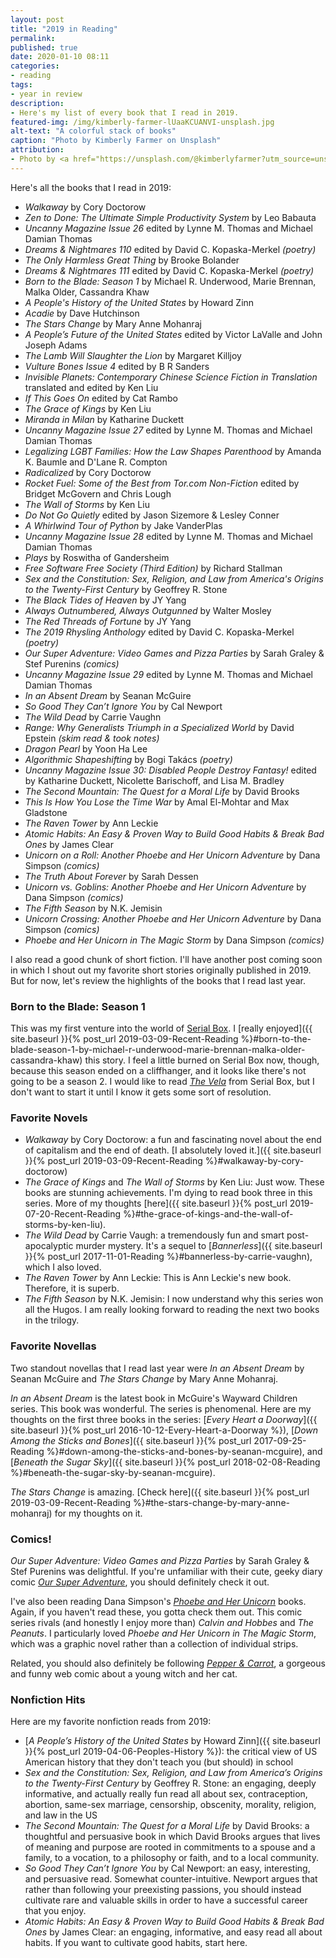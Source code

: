 ```yaml
---
layout: post
title: "2019 in Reading"
permalink:
published: true
date: 2020-01-10 08:11
categories:
- reading
tags:
- year in review
description:
- Here's my list of every book that I read in 2019.
featured-img: /img/kimberly-farmer-lUaaKCUANVI-unsplash.jpg
alt-text: "A colorful stack of books"
caption: "Photo by Kimberly Farmer on Unsplash"
attribution:
- Photo by <a href="https://unsplash.com/@kimberlyfarmer?utm_source=unsplash&utm_medium=referral&utm_content=creditCopyText">Kimberly Farmer</a> on <a href="https://unsplash.com/?utm_source=unsplash&utm_medium=referral&utm_content=creditCopyText">Unsplash</a>
---
```


Here's all the books that I read in 2019:

- _Walkaway_ by Cory Doctorow
- _Zen to Done: The Ultimate Simple Productivity System_ by Leo Babauta
- _Uncanny Magazine Issue 26_ edited by Lynne M. Thomas and Michael Damian Thomas
- _Dreams & Nightmares 110_ edited by David C. Kopaska-Merkel _(poetry)_
- _The Only Harmless Great Thing_ by Brooke Bolander
- _Dreams & Nightmares 111_ edited by David C. Kopaska-Merkel _(poetry)_
- _Born to the Blade: Season 1_ by Michael R. Underwood, Marie Brennan, Malka Older, Cassandra Khaw
- _A People's History of the United States_ by Howard Zinn
- _Acadie_ by Dave Hutchinson
- _The Stars Change_ by Mary Anne Mohanraj
- _A People’s Future of the United States_ edited by Victor LaValle and John Joseph Adams
- _The Lamb Will Slaughter the Lion_ by Margaret Killjoy
- _Vulture Bones Issue 4_ edited by B R Sanders
- _Invisible Planets: Contemporary Chinese Science Fiction in Translation_ translated and edited by Ken Liu
- _If This Goes On_ edited by Cat Rambo
- _The Grace of Kings_ by Ken Liu
- _Miranda in Milan_ by Katharine Duckett
- _Uncanny Magazine Issue 27_ edited by Lynne M. Thomas and Michael Damian Thomas
- _Legalizing LGBT Families: How the Law Shapes Parenthood_ by Amanda K. Baumle and D'Lane R. Compton
- _Radicalized_ by Cory Doctorow
- _Rocket Fuel: Some of the Best from Tor.com Non-Fiction_ edited by Bridget McGovern and Chris Lough
- _The Wall of Storms_ by Ken Liu
- _Do Not Go Quietly_ edited by Jason Sizemore & Lesley Conner
- _A Whirlwind Tour of Python_ by Jake VanderPlas
- _Uncanny Magazine Issue 28_ edited by Lynne M. Thomas and Michael Damian Thomas
- _Plays_ by Roswitha of Gandersheim
- _Free Software Free Society (Third Edition)_ by Richard Stallman
- _Sex and the Constitution: Sex, Religion, and Law from America's Origins to the Twenty-First Century_ by Geoffrey R. Stone
- _The Black Tides of Heaven_ by JY Yang
- _Always Outnumbered, Always Outgunned_ by Walter Mosley
- _The Red Threads of Fortune_ by JY Yang
- _The 2019 Rhysling Anthology_ edited by David C. Kopaska-Merkel _(poetry)_
- _Our Super Adventure: Video Games and Pizza Parties_ by Sarah Graley & Stef Purenins _(comics)_
- _Uncanny Magazine Issue 29_ edited by Lynne M. Thomas and Michael Damian Thomas
- _In an Absent Dream_ by Seanan McGuire
- _So Good They Can’t Ignore You_ by Cal Newport
- _The Wild Dead_ by Carrie Vaughn
- _Range: Why Generalists Triumph in a Specialized World_ by David Epstein _(skim read & took notes)_
- _Dragon Pearl_ by Yoon Ha Lee
- _Algorithmic Shapeshifting_ by Bogi Takács _(poetry)_
- _Uncanny Magazine Issue 30: Disabled People Destroy Fantasy!_ edited by Katharine Duckett, Nicolette Barischoff, and Lisa M. Bradley
- _The Second Mountain: The Quest for a Moral Life_ by David Brooks
- _This Is How You Lose the Time War_ by Amal El-Mohtar and Max Gladstone
- _The Raven Tower_ by Ann Leckie
- _Atomic Habits: An Easy & Proven Way to Build Good Habits & Break Bad Ones_ by James Clear
- _Unicorn on a Roll: Another Phoebe and Her Unicorn Adventure_ by Dana Simpson _(comics)_
- _The Truth About Forever_ by Sarah Dessen
- _Unicorn vs. Goblins: Another Phoebe and Her Unicorn Adventure_ by Dana Simpson _(comics)_
- _The Fifth Season_ by N.K. Jemisin
- _Unicorn Crossing: Another Phoebe and Her Unicorn Adventure_ by Dana Simpson _(comics)_
- _Phoebe and Her Unicorn in The Magic Storm_ by Dana Simpson _(comics)_

I also read a good chunk of short fiction. I'll have another post coming soon in which I shout out my favorite short stories originally published in 2019. But for now, let's review the highlights of the books that I read last year.

### Born to the Blade: Season 1

This was my first venture into the world of [Serial Box](https://www.serialbox.com). I [really enjoyed]({{ site.baseurl }}{% post_url 2019-03-09-Recent-Reading %}#born-to-the-blade-season-1-by-michael-r-underwood-marie-brennan-malka-older-cassandra-khaw) this story. I feel a little burned on Serial Box now, though, because this season ended on a cliffhanger, and it looks like there's not going to be a season 2. I would like to read [*The Vela*](https://www.serialbox.com/serials/the-vela) from Serial Box, but I don't want to start it until I know it gets some sort of resolution.

### Favorite Novels

* *Walkaway* by Cory Doctorow: a fun and fascinating novel about the end of capitalism and the end of death. [I absolutely loved it.]({{ site.baseurl }}{% post_url 2019-03-09-Recent-Reading %}#walkaway-by-cory-doctorow)
* *The Grace of Kings* and *The Wall of Storms* by Ken Liu: Just wow. These books are stunning achievements. I'm dying to read book three in this series. More of my thoughts [here]({{ site.baseurl }}{% post_url 2019-07-20-Recent-Reading %}#the-grace-of-kings-and-the-wall-of-storms-by-ken-liu).
* *The Wild Dead* by Carrie Vaugh: a tremendously fun and smart post-apocalyptic murder mystery. It's a sequel to [*Bannerless*]({{ site.baseurl }}{% post_url 2017-11-01-Reading %}#bannerless-by-carrie-vaughn), which I also loved.
* *The Raven Tower* by Ann Leckie: This is Ann Leckie's new book. Therefore, it is superb.
* *The Fifth Season* by N.K. Jemisin: I now understand why this series won all the Hugos. I am really looking forward to reading the next two books in the trilogy.

### Favorite Novellas

Two standout novellas that I read last year were *In an Absent Dream* by Seanan McGuire and *The Stars Change* by Mary Anne Mohanraj.

*In an Absent Dream* is the latest book in McGuire's Wayward Children series. This book was wonderful. The series is phenomenal. Here are my thoughts on the first three books in the series: [*Every Heart a Doorway*]({{ site.baseurl }}{% post_url 2016-10-12-Every-Heart-a-Doorway %}), [*Down Among the Sticks and Bones*]({{ site.baseurl }}{% post_url 2017-09-25-Reading %}#down-among-the-sticks-and-bones-by-seanan-mcguire), and [*Beneath the Sugar Sky*]({{ site.baseurl }}{% post_url 2018-02-08-Reading %}#beneath-the-sugar-sky-by-seanan-mcguire).

*The Stars Change* is amazing. [Check here]({{ site.baseurl }}{% post_url 2019-03-09-Recent-Reading %}#the-stars-change-by-mary-anne-mohanraj) for my thoughts on it.

### Comics!

*Our Super Adventure: Video Games and Pizza Parties* by Sarah Graley & Stef Purenins was delightful. If you're unfamiliar with their cute, geeky diary comic [*Our Super Adventure*](https://www.oursuperadventure.com/), you should definitely check it out.

I've also been reading Dana Simpson's [*Phoebe and Her Unicorn*](https://www.gocomics.com/phoebe-and-her-unicorn) books. Again, if you haven't read these, you gotta check them out. This comic series rivals (and honestly I enjoy more than) *Calvin and Hobbes* and *The Peanuts*. I particularly loved *Phoebe and Her Unicorn in The Magic Storm*, which was a graphic novel rather than a collection of individual strips.

Related, you should also definitely be following [*Pepper & Carrot*](https://www.peppercarrot.com/), a gorgeous and funny web comic about a young witch and her cat.

### Nonfiction Hits

Here are my favorite nonfiction reads from 2019:

* [*A People’s History of the United States* by Howard Zinn]({{ site.baseurl }}{% post_url 2019-04-06-Peoples-History %}): the critical view of US American history that they don't teach you (but should) in school
* *Sex and the Constitution: Sex, Religion, and Law from America’s Origins to the Twenty-First Century* by Geoffrey R. Stone: an engaging, deeply informative, and actually really fun read all about sex, contraception, abortion, same-sex marriage, censorship, obscenity, morality, religion, and law in the US
* *The Second Mountain: The Quest for a Moral Life* by David Brooks: a thoughtful and persuasive book in which David Brooks argues that lives of meaning and purpose are rooted in commitments to a spouse and a family, to a vocation, to a philosophy or faith, and to a local community.
* *So Good They Can’t Ignore You* by Cal Newport: an easy, interesting, and persuasive read. Somewhat counter-intuitive. Newport argues that rather than following your preexisting passions, you should instead cultivate rare and valuable skills in order to have a successful career that you enjoy.
* *Atomic Habits: An Easy & Proven Way to Build Good Habits & Break Bad Ones* by James Clear: an engaging, informative, and easy read all about habits. If you want to cultivate good habits, start here.
